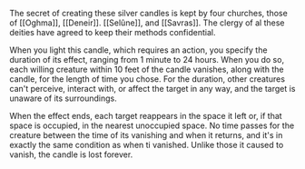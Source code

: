 The secret of creating these silver candles is kept by four churches, those of [[Oghma]], [[Deneir]]. [[Selûne]], and [[Savras]]. The clergy of al these deities have agreed to keep their methods confidential.

When you light this candle, which requires an action, you specify the duration of its effect, ranging from 1 minute to 24 hours. When you do so, each willing creature within 10 feet of the candle vanishes, along with the candle, for the length of time you chose. For the duration, other creatures can't perceive, interact with, or affect the target in any way, and the target is unaware of its surroundings.

When the effect ends, each target reappears in the space it left or, if that space is occupied, in the nearest unoccupied space. No time passes for the creature between the time of
its vanishing and when it returns, and it's in exactly the same condition as when ti vanished. Unlike those it caused to vanish, the candle is lost forever.